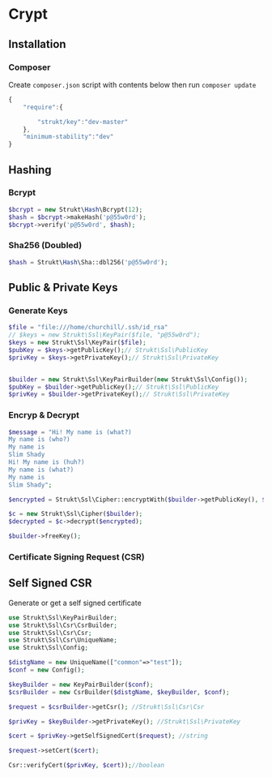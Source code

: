 Crypt
=====

## Installation

### Composer

Create `composer.json` script with contents below then run `composer update`

```js
{
    "require":{

        "strukt/key":"dev-master"
    },
    "minimum-stability":"dev"
}
```

## Hashing

### Bcrypt

```php
$bcrypt = new Strukt\Hash\Bcrypt(12);
$hash = $bcrypt->makeHash('p@55w0rd');
$bcrypt->verify('p@55w0rd', $hash);
```

### Sha256 (Doubled)

```php
$hash = Strukt\Hash\Sha::dbl256('p@55w0rd');
```

## Public & Private Keys

### Generate Keys

```php
$file = "file:///home/churchill/.ssh/id_rsa"
// $keys = new Strukt\Ssl\KeyPair($file, "p@55w0rd");
$keys = new Strukt\Ssl\KeyPair($file);
$pubKey = $keys->getPublicKey();// Strukt\Ssl\PublicKey
$privKey = $keys->getPrivateKey();// Strukt\Ssl\PrivateKey


$builder = new Strukt\Ssl\KeyPairBuilder(new Strukt\Ssl\Config());
$pubKey = $builder->getPublicKey();// Strukt\Ssl\PublicKey
$privKey = $builder->getPrivateKey();// Strukt\Ssl\PrivateKey
```

### Encryp & Decrypt

```php
$message = "Hi! My name is (what?)
My name is (who?)
My name is
Slim Shady
Hi! My name is (huh?)
My name is (what?)
My name is
Slim Shady";

$encrypted = Strukt\Ssl\Cipher::encryptWith($builder->getPublicKey(), $this->message);

$c = new Strukt\Ssl\Cipher($builder);
$decrypted = $c->decrypt($encrypted);

$builder->freeKey();
```

### Certificate Signing Request (CSR)

## Self Signed CSR

Generate or get a self signed certificate

```php
use Strukt\Ssl\KeyPairBuilder;
use Strukt\Ssl\Csr\CsrBuilder;
use Strukt\Ssl\Csr\Csr;
use Strukt\Ssl\Csr\UniqueName;
use Strukt\Ssl\Config;

$distgName = new UniqueName(["common"=>"test"]);
$conf = new Config();

$keyBuilder = new KeyPairBuilder($conf);
$csrBuilder = new CsrBuilder($distgName, $keyBuilder, $conf);

$request = $csrBuilder->getCsr(); //Strukt\Ssl\Csr\Csr

$privKey = $keyBuilder->getPrivateKey(); //Strukt\Ssl\PrivateKey

$cert = $privKey->getSelfSignedCert($request); //string

$request->setCert($cert);

Csr::verifyCert($privKey, $cert));//boolean
```